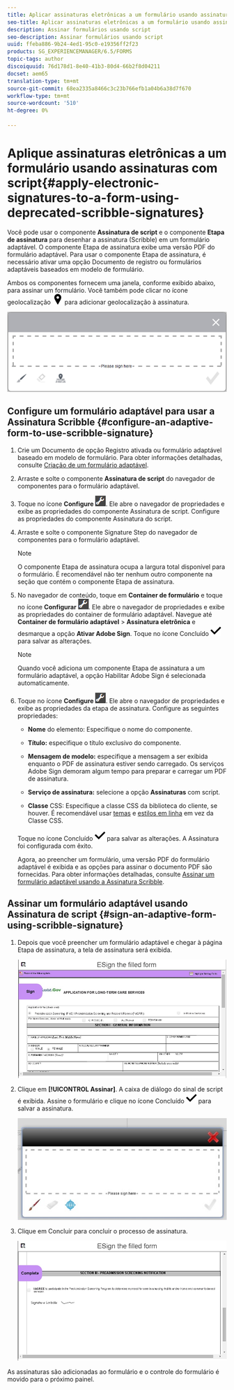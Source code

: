 ```yaml
---
title: Aplicar assinaturas eletrônicas a um formulário usando assinaturas rabiscadas
seo-title: Aplicar assinaturas eletrônicas a um formulário usando assinaturas rabiscadas
description: Assinar formulários usando script
seo-description: Assinar formulários usando script
uuid: ffeba886-9b24-4ed1-95c0-e19356ff2f23
products: SG_EXPERIENCEMANAGER/6.5/FORMS
topic-tags: author
discoiquuid: 76d178d1-8e40-41b3-80d4-66b2f8d04211
docset: aem65
translation-type: tm+mt
source-git-commit: 68ea2335a8466c3c23b766efb1a04b6a38d7f670
workflow-type: tm+mt
source-wordcount: '510'
ht-degree: 0%

---
```



# Aplique assinaturas eletrônicas a um formulário usando assinaturas com script{#apply-electronic-signatures-to-a-form-using-deprecated-scribble-signatures}

Você pode usar o componente **Assinatura de script** e o componente **Etapa de assinatura** para desenhar a assinatura (Scribble) em um formulário adaptável. O componente Etapa de assinatura exibe uma versão PDF do formulário adaptável. Para usar o componente Etapa de assinatura, é necessário ativar uma opção Documento de registro ou formulários adaptáveis baseados em modelo de formulário.

Ambos os componentes fornecem uma janela, conforme exibido abaixo, para assinar um formulário. Você também pode clicar no ícone geolocalização ![aem_6_3_geolocation](assets/aem_6_3_geolocation.png) para adicionar geolocalização à assinatura.

![Caixa de diálogo de sinal de rabisco](assets/scribble-signature.png)

## Configure um formulário adaptável para usar a Assinatura Scribble {#configure-an-adaptive-form-to-use-scribble-signature}

1. Crie um Documento de opção Registro ativada ou formulário adaptável baseado em modelo de formulário. Para obter informações detalhadas, consulte [Criação de um formulário adaptável](../../forms/using/creating-adaptive-form.md).
1. Arraste e solte o componente **Assinatura de script** do navegador de componentes para o formulário adaptável.
1. Toque no ícone **Configure** ![configure](assets/configure.png). Ele abre o navegador de propriedades e exibe as propriedades do componente Assinatura de script. Configure as propriedades do componente Assinatura do script.
1. Arraste e solte o componente Signature Step do navegador de componentes para o formulário adaptável.

   >[!NOTE]
   >
   >O componente Etapa de assinatura ocupa a largura total disponível para o formulário. É recomendável não ter nenhum outro componente na seção que contém o componente Etapa de assinatura.

1. No navegador de conteúdo, toque em **Container de formulário** e toque no ícone **Configurar** ![](/help/forms/using/assets/configure.png). Ele abre o navegador de propriedades e exibe as propriedades do container de formulário adaptável. Navegue até **Container de formulário adaptável** > **Assinatura eletrônica** e desmarque a opção **Ativar Adobe Sign**. Toque no ícone Concluído ![aem_6_3_forms_save](assets/aem_6_3_forms_save.png) para salvar as alterações.

   >[!NOTE]
   >
   >Quando você adiciona um componente Etapa de assinatura a um formulário adaptável, a opção Habilitar Adobe Sign é selecionada automaticamente.

1. Toque no ícone **Configure** ![configure](assets/configure.png). Ele abre o navegador de propriedades e exibe as propriedades da etapa de assinatura. Configure as seguintes propriedades:

   * **Nome** do elemento: Especifique o nome do componente.

   * **Título:** especifique o título exclusivo do componente.
   * **Mensagem de modelo:** especifique a mensagem a ser exibida enquanto o PDF de assinatura estiver sendo carregado. Os serviços Adobe Sign demoram algum tempo para preparar e carregar um PDF de assinatura.
   * **Serviço de assinatura:** selecione a opção  **Assinaturas** com script.

   * **Classe** CSS: Especifique a classe CSS da biblioteca do cliente, se houver. É recomendável usar [temas](../../forms/using/themes.md) e [estilos em linha](../../forms/using/inline-style-adaptive-forms.md) em vez da Classe CSS.

   Toque no ícone Concluído ![aem_6_3_forms_save](assets/aem_6_3_forms_save.png) para salvar as alterações. A Assinatura foi configurada com êxito.

   Agora, ao preencher um formulário, uma versão PDF do formulário adaptável é exibida e as opções para assinar o documento PDF são fornecidas. Para obter informações detalhadas, consulte [Assinar um formulário adaptável usando a Assinatura Scribble](../../forms/using/signing-forms-using-scribble.md#sign-an-adaptive-form-using-scribble-signature).

## Assinar um formulário adaptável usando Assinatura de script {#sign-an-adaptive-form-using-scribble-signature}

1. Depois que você preencher um formulário adaptável e chegar à página Etapa de assinatura, a tela de assinatura será exibida.

   ![Tela de assinatura para a página do EchoSign](assets/esignscribblesign.jpg)

1. Clique em **[!UICONTROL Assinar]**. A caixa de diálogo do sinal de script é exibida. Assine o formulário e clique no ícone Concluído ![aem_6_3_forms_save](assets/aem_6_3_forms_save.png) para salvar a assinatura.

   ![Caixa de diálogo de sinal de rabisco](assets/scribblewidget.jpg)

1. Clique em Concluir para concluir o processo de assinatura.

   ![Concluir o processo de assinatura](assets/scribblecomplete.jpg)

As assinaturas são adicionadas ao formulário e o controle do formulário é movido para o próximo painel.

